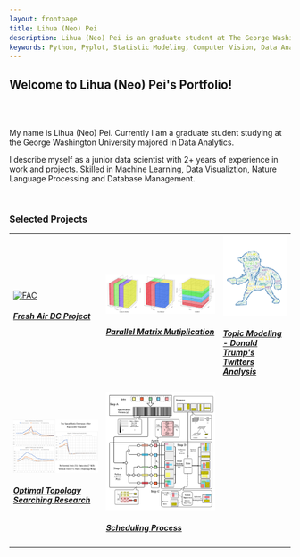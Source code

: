 ```yaml
---
layout: frontpage
title: Lihua (Neo) Pei
description: Lihua (Neo) Pei is an graduate student at The George Washington University majored in Data Analytics.
keywords: Python, Pyplot, Statistic Modeling, Computer Vision, Data Analytics, and Mashine Learning.
---
```


## <a name="Welcome to Lihua (Neo) Pei's Portfolio!"></a>Welcome to Lihua (Neo) Pei's Portfolio!

<br>
<br>

<p align = "left">
My name is Lihua (Neo) Pei. Currently I am a graduate student studying at the George Washington University majored in Data Analytics.
</p>

<p align = "left">
I describe myself as a junior data scientist with 2+ years of experience in work and projects.
Skilled in Machine Learning, Data Visualiztion, Nature Language Processing and Database Management.
</p>




<br>

### <a name="Selected Projects"></a> Selected Projects



<table class="wide">
<tr>

  <td class="left">
    <a href="https://LihuaPeiNeo.github.io/Fresh_Air_DC/README.md">
      <img src="Air_1.png" alt="FAC" title="Fresh Air DC"/>
      <h5>Fresh Air DC Project</h5>
    </a>
  </td>
  
  <td class="left">
    <a href="https://LihuaPeiNeo.github.io/Matrix_Paper/PMM_Represent">
      <img src="Matrix_Paper/3DAlg.jpg" alt="Parallel Matrix Mutiplication" title="PMM"/>
      <h5>Parallel Matrix Mutiplication</h5>
    </a>
  </td>


  <td class="right">
    <a href="https://github.com/LihuaPeiNeo/LihuaPeiNeo.github.io/blob/master/final_project/Trump.pdf">
        <img src="final_project/Trump_cloud.png" alt="Topic Modeling" />
        <h5>Topic Modeling - Donald Trump's Twitters Analysis</h5>
    </a>
  </td>


</tr>
<tr>
  <td class="left">
    <a href="https://LihuaPeiNeo.github.io/Topology/Topology_Repersent">
        <img src="Topology/methods_group1.png" alt="Optimal Topology Searching Research"/>
        <h5>Optimal Topology Searching Research</h5>
    </a>
  </td>
  <td class="right">
    <a href="https://LihuaPeiNeo.github.io/Scheduling_Process/SP_Represent">
        <img src="Scheduling_Process/Scheduling_Process.png" alt="Computer Coin Develop" title="Scheduling Proess"/>
        <h5>Scheduling Process</h5>
    </a>
    
  </td>





</tr>
</table>

<!--
<div class="navbar">
  <div class="navbar-inner">
      <ul class="nav">
          <li><a href="https://bsharvey.github.io">see more figures</a></li>
      </ul>
  </div>
</div>
-->
